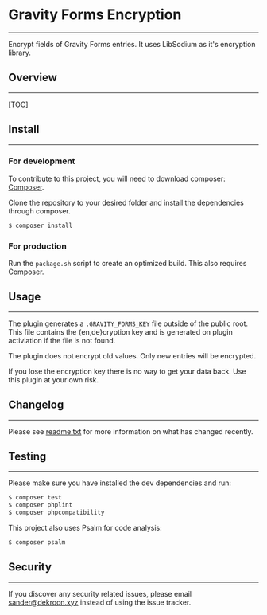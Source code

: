 # Gravity Forms Encryption
---

Encrypt fields of Gravity Forms entries. It uses LibSodium as it's encryption library.

## Overview
---

[TOC]

## Install
---

### For development

To contribute to this project, you will need to download composer: [Composer](https://getcomposer.org/).

Clone the repository to your desired folder and install the dependencies through composer. 

``` bash
$ composer install
```

### For production

Run the `package.sh` script to create an optimized build. This also requires Composer.

## Usage
---

The plugin generates a `.GRAVITY_FORMS_KEY` file outside of the public root. This file contains the {en,de}cryption key and is generated on plugin activiation if the file is not found. 

The plugin does not encrypt old values. Only new entries will be encrypted.

If you lose the encryption key there is no way to get your data back. Use this plugin at your own risk.

## Changelog
---

Please see [readme.txt](readme.txt) for more information on what has changed recently.

## Testing
---

Please make sure you have installed the dev dependencies and run:

``` bash
$ composer test
$ composer phplint
$ composer phpcompatibility
```

This project also uses Psalm for code analysis:
``` bash
$ composer psalm
```

## Security
---

If you discover any security related issues, please email sander@dekroon.xyz instead of using the issue tracker.
